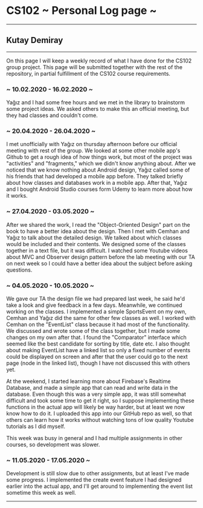 # CS102 ~ Personal Log page ~
****
## Kutay Demiray 
****

On this page I will keep a weekly record of what I have done for the CS102 group project. This page will be submitted together with the rest of the repository, in partial fulfillment of the CS102 course requirements.

### ~ 10.02.2020 - 16.02.2020 ~
Yağız and I had some free hours and we met in the library to brainstorm some project ideas. We asked others to make this an official meeting, but they had classes and couldn't come.

### ~ 20.04.2020 - 26.04.2020 ~
I met unofficially with Yağız on thursday afternoon before our official meeting with rest of the group. We looked at some other mobile app's Github to get a rough idea of how things work, but most of the project was
"activities" and "fragments," which we didn't know anything about. After we noticed that we know nothing about Android design, Yağız called some of his friends that had developed a mobile app before. They talked briefly
about how classes and databases work in a mobile app. After that, Yağız and I bought Android Studio courses form Udemy to learn more about how it works.

### ~ 27.04.2020 - 03.05.2020 ~
After we shared the work, I read the "Object-Oriented Design" part on the book to have a better idea about the design. Then I met with Cemhan and Yağız to talk about the detailed design.
We talked about which classes would be included and their contents. We designed some of the classes together in a text file, but it was difficult. I watched some Youtube videos about MVC and Observer design pattern before the
lab meeting with our TA on next week so I could have a better idea about the subject before asking questions.

### ~ 04.05.2020 - 10.05.2020 ~
We gave our TA the design file we had prepared last week, he said he'd take a look and give feedback in a few days. Meanwhile, we continued working on the classes. I implemented a simple SportsEvent on my own, Cemhan and Yağız
did the same for other few classes as well. I worked with Cemhan on the "EventList" class because it had most of the functionality. We discussed and wrote some of the class together, but I made some changes on my own after that.
I found the "Comparator" interface which seemed like the best candidate for sorting by title, date etc. I also thought about making EventList have a linked list so only a fixed number of events could be displayed on screen and
after that the user could go to the next page (node in the linked list), though I have not discussed this with others yet.

At the weekend, I started learning more about Firebase's Realtime Database, and made a simple app that can read and write data in the database. Even though this was a very simple app, it was still somewhat difficult and
took some time to get it right, so I suppose implementing these functions in the actual app will likely be way harder, but at least we now know how to do it. I uploaded this app into our GitHub repo as well, so that others
can learn how it works without watching tons of low quality Youtube tutorials as I did myself.

This week was busy in general and I had multiple assignments in other courses, so development was slower.

### ~ 11.05.2020 - 17.05.2020 ~
Development is still slow due to other assignments, but at least I've made some progress. I implemented the create event feature I had designed earlier into the actual app, and I'll get around to implementing the event
list sometime this week as well. 


****